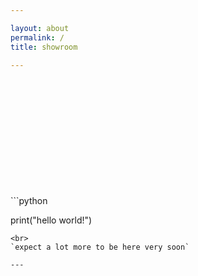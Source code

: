 ```yaml
---

layout: about
permalink: /
title: showroom

---
```


<br>
<br>
<br>
<br>
<br>
<br>
<br>
<br>
<br>
<br>
<br>
```python

print("hello world!")

```
<br>
`expect a lot more to be here very soon`

---
